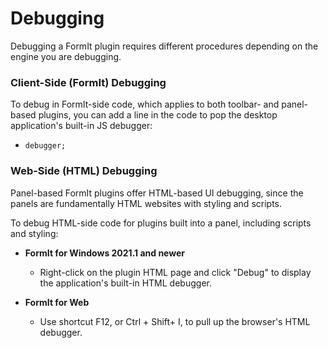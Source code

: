# Debugging

Debugging a FormIt plugin requires different procedures depending on the engine you are debugging.&#x20;

### **Client-Side (FormIt) Debugging**

To debug in FormIt-side code, which applies to both toolbar- and panel-based plugins, you can add a line in the code to pop the desktop application's built-in JS debugger:

* `debugger;`

### **Web-Side (HTML) Debugging**

Panel-based FormIt plugins offer HTML-based UI debugging, since the panels are fundamentally HTML websites with styling and scripts.

To debug HTML-side code for plugins built into a panel, including scripts and styling:

*   **FormIt for Windows 2021.1 and newer**

    * Right-click on the plugin HTML page and click "Debug" to display the application's built-in HTML debugger.


* **FormIt for Web**
  * Use shortcut F12, or Ctrl + Shift+ I, to pull up the browser's HTML debugger.
